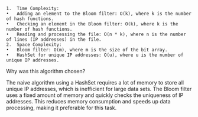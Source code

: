 	1.	Time Complexity:
	•	Adding an element to the Bloom filter: O(k), where k is the number of hash functions.
	•	Checking an element in the Bloom filter: O(k), where k is the number of hash functions.
	•	Reading and processing the file: O(n * k), where n is the number of lines (IP addresses) in the file.
	2.	Space Complexity:
	•	Bloom filter: O(m), where m is the size of the bit array.
	•	HashSet for unique IP addresses: O(u), where u is the number of unique IP addresses.

Why was this algorithm chosen?

The naive algorithm using a HashSet requires a lot of memory to store all unique IP addresses, which is inefficient for large data sets. The Bloom filter uses a fixed amount of memory and quickly checks the uniqueness of IP addresses. This reduces memory consumption and speeds up data processing, making it preferable for this task.